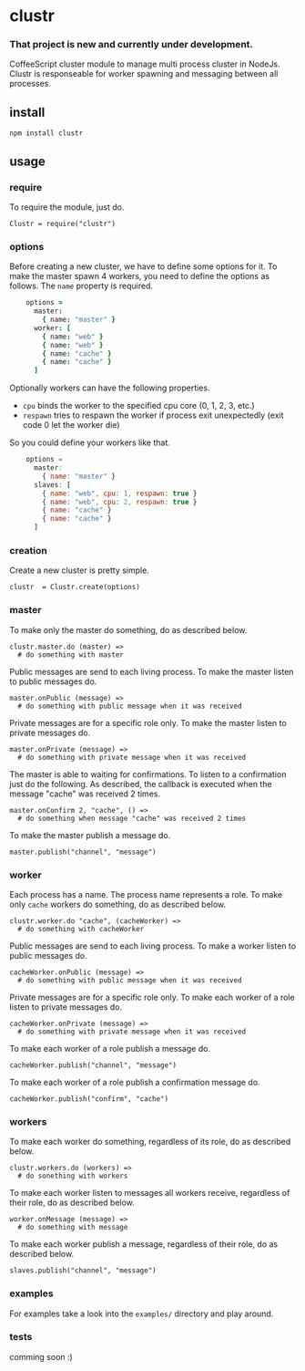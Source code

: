 # clustr

### That project is new and currently under development.

CoffeeScript cluster module to manage multi process cluster in NodeJs. Clustr is
responseable for worker spawning and messaging between all processes.

## install

    npm install clustr

## usage

### require

To require the module, just do.

    Clustr = require("clustr")


### options

Before creating a new cluster, we have to define some options for it. To make
the master spawn 4 workers, you need to define the options as follows. The
`name` property is required.

```coffeescript
    options =
      master:
        { name: "master" }
      worker: [
        { name: "web" }
        { name: "web" }
        { name: "cache" }
        { name: "cache" }
      ]
```

Optionally workers can have the following properties.

  - `cpu` binds the worker to the specified cpu core (0, 1, 2, 3, etc.)
  - `respawn` tries to respawn the worker if process exit unexpectedly (exit code 0 let the worker die)

So you could define your workers like that.

```javascript
    options =
      master:
        { name: "master" }
      slaves: [
        { name: "web", cpu: 1, respawn: true }
        { name: "web", cpu: 2, respawn: true }
        { name: "cache" }
        { name: "cache" }
      ]
```

### creation

Create a new cluster is pretty simple.

    clustr  = Clustr.create(options)

### master

To make only the master do something, do as described below.

    clustr.master.do (master) =>
      # do something with master

Public messages are send to each living process. To make the master listen to
public messages do.

    master.onPublic (message) =>
      # do something with public message when it was received

Private messages are for a specific role only. To make the master listen to
private messages do.

    master.onPrivate (message) =>
      # do something with private message when it was received

The master is able to waiting for confirmations. To listen to a confirmation
just do the following. As described, the callback is executed when the message
"cache" was received 2 times.

    master.onConfirm 2, "cache", () =>
      # do something when message "cache" was received 2 times

To make the master publish a message do.

    master.publish("channel", "message")

### worker

Each process has a name. The process name represents a role. To make only
`cache` workers do something, do as described below.

    clustr.worker.do "cache", (cacheWorker) =>
      # do something with cacheWorker

Public messages are send to each living process. To make a worker listen to
public messages do.

    cacheWorker.onPublic (message) =>
      # do something with public message when it was received

Private messages are for a specific role only. To make each worker of a role
listen to private messages do.

    cacheWorker.onPrivate (message) =>
      # do something with private message when it was received

To make each worker of a role publish a message do.

    cacheWorker.publish("channel", "message")

To make each worker of a role publish a confirmation message do.

    cacheWorker.publish("confirm", "cache")

### workers

To make each worker do something, regardless of its role, do as described below.

    clustr.workers.do (workers) =>
      # do sonething with workers

To make each worker listen to messages all workers receive, regardless of their
role, do as described below.

    worker.onMessage (message) =>
      # do something with message

To make each worker publish a message, regardless of their role, do as described
below.

    slaves.publish("channel", "message")

### examples

For examples take a look into the `examples/` directory and play around.

### tests

comming soon :)
